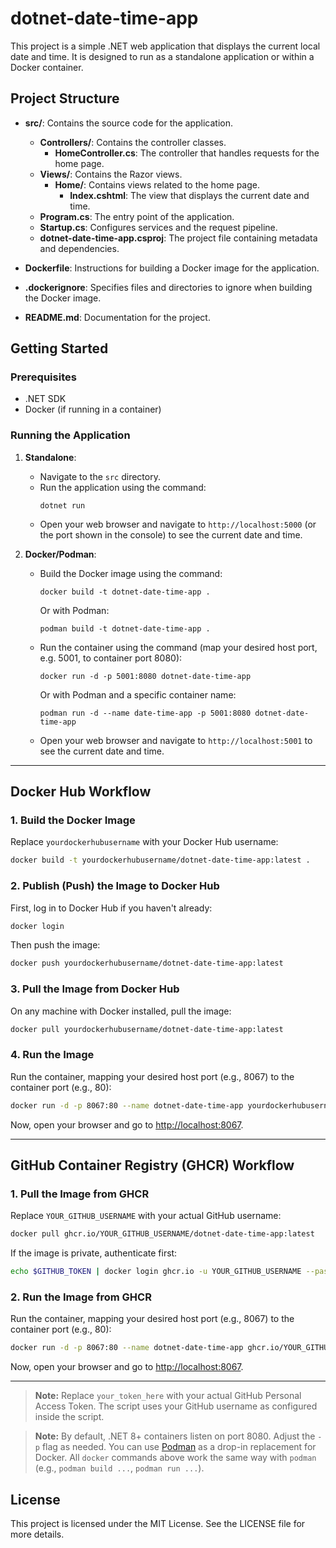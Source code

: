 # dotnet-date-time-app

This project is a simple .NET web application that displays the current local date and time. It is designed to run as a standalone application or within a Docker container.

## Project Structure

- **src/**: Contains the source code for the application.
  - **Controllers/**: Contains the controller classes.
    - **HomeController.cs**: The controller that handles requests for the home page.
  - **Views/**: Contains the Razor views.
    - **Home/**: Contains views related to the home page.
      - **Index.cshtml**: The view that displays the current date and time.
  - **Program.cs**: The entry point of the application.
  - **Startup.cs**: Configures services and the request pipeline.
  - **dotnet-date-time-app.csproj**: The project file containing metadata and dependencies.

- **Dockerfile**: Instructions for building a Docker image for the application.

- **.dockerignore**: Specifies files and directories to ignore when building the Docker image.

- **README.md**: Documentation for the project.

## Getting Started

### Prerequisites

- .NET SDK
- Docker (if running in a container)

### Running the Application

1. **Standalone**:
   - Navigate to the `src` directory.
   - Run the application using the command:
     ```
     dotnet run
     ```
   - Open your web browser and navigate to `http://localhost:5000` (or the port shown in the console) to see the current date and time.

2. **Docker/Podman**:
   - Build the Docker image using the command:
     ```
     docker build -t dotnet-date-time-app .
     ```
     Or with Podman:
     ```
     podman build -t dotnet-date-time-app .
     ```
   - Run the container using the command (map your desired host port, e.g. 5001, to container port 8080):
     ```
     docker run -d -p 5001:8080 dotnet-date-time-app
     ```
     Or with Podman and a specific container name:
     ```
     podman run -d --name date-time-app -p 5001:8080 dotnet-date-time-app
     ```
   - Open your web browser and navigate to `http://localhost:5001` to see the current date and time.

---

## Docker Hub Workflow

### 1. Build the Docker Image

Replace `yourdockerhubusername` with your Docker Hub username:

```sh
docker build -t yourdockerhubusername/dotnet-date-time-app:latest .
```

### 2. Publish (Push) the Image to Docker Hub

First, log in to Docker Hub if you haven't already:

```sh
docker login
```

Then push the image:

```sh
docker push yourdockerhubusername/dotnet-date-time-app:latest
```

### 3. Pull the Image from Docker Hub

On any machine with Docker installed, pull the image:

```sh
docker pull yourdockerhubusername/dotnet-date-time-app:latest
```

### 4. Run the Image

Run the container, mapping your desired host port (e.g., 8067) to the container port (e.g., 80):

```sh
docker run -d -p 8067:80 --name dotnet-date-time-app yourdockerhubusername/dotnet-date-time-app:latest
```

Now, open your browser and go to [http://localhost:8067](http://localhost:8067).

---

## GitHub Container Registry (GHCR) Workflow

### 1. Pull the Image from GHCR

Replace `YOUR_GITHUB_USERNAME` with your actual GitHub username:

```sh
docker pull ghcr.io/YOUR_GITHUB_USERNAME/dotnet-date-time-app:latest
```

If the image is private, authenticate first:

```sh
echo $GITHUB_TOKEN | docker login ghcr.io -u YOUR_GITHUB_USERNAME --password-stdin
```

### 2. Run the Image from GHCR

Run the container, mapping your desired host port (e.g., 8067) to the container port (e.g., 80):

```sh
docker run -d -p 8067:80 --name dotnet-date-time-app ghcr.io/YOUR_GITHUB_USERNAME/dotnet-date-time-app:latest
```

Now, open your browser and go to [http://localhost:8067](http://localhost:8067).

---

> **Note:**
> Replace `your_token_here` with your actual GitHub Personal Access Token.
> The script uses your GitHub username as configured inside the script.

> **Note:**
> By default, .NET 8+ containers listen on port 8080. Adjust the `-p` flag as needed.
> You can use [Podman](https://podman.io/) as a drop-in replacement for Docker.
> All `docker` commands above work the same way with `podman` (e.g., `podman build ...`, `podman run ...`).

## License

This project is licensed under the MIT License. See the LICENSE file for more details.
